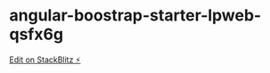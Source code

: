 # angular-boostrap-starter-lpweb-qsfx6g

[Edit on StackBlitz ⚡️](https://stackblitz.com/edit/angular-boostrap-starter-lpweb-qsfx6g)